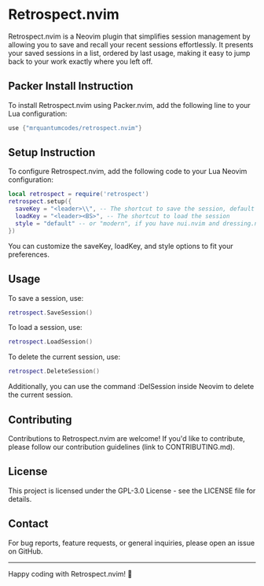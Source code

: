 # Retrospect.nvim

Retrospect.nvim is a Neovim plugin that simplifies session management by allowing you to save and recall your recent sessions effortlessly. It presents your saved sessions in a list, ordered by last usage, making it easy to jump back to your work exactly where you left off.



## Packer Install Instruction

To install Retrospect.nvim using Packer.nvim, add the following line to your Lua configuration:

```lua
use {"mrquantumcodes/retrospect.nvim"}
```



## Setup Instruction

To configure Retrospect.nvim, add the following code to your Lua Neovim configuration:

```lua
local retrospect = require('retrospect')
retrospect.setup({
  saveKey = "<leader>\\", -- The shortcut to save the session, default is leader+backslash(\)
  loadKey = "<leader><BS>", -- The shortcut to load the session
  style = "default" -- or "modern", if you have nui.nvim and dressing.nvim
})
```

You can customize the saveKey, loadKey, and style options to fit your preferences.



## Usage

To save a session, use:

```lua
retrospect.SaveSession()
```

To load a session, use:

```lua
retrospect.LoadSession()
```

To delete the current session, use:

```lua
retrospect.DeleteSession()
```

Additionally, you can use the command :DelSession inside Neovim to delete the current session.



## Contributing

Contributions to Retrospect.nvim are welcome! If you'd like to contribute, please follow our contribution guidelines (link to CONTRIBUTING.md).


## License

This project is licensed under the GPL-3.0 License - see the LICENSE file for details.


## Contact

For bug reports, feature requests, or general inquiries, please open an issue on GitHub.

---

Happy coding with Retrospect.nvim! 🚀
